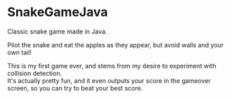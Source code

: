 SnakeGameJava
=============

Classic snake game made in Java.

Pilot the snake and eat the apples as they appear, but avoid walls and your own tail!

This is my first game ever, and stems from my desire to experiment with collision detection.  
It's actually pretty fun, and it even outputs your score in the gameover screen, so you can try to beat your best score.


